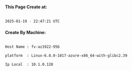 
   
#### This Page Create at:

```bash

2025-01-19 - 22:47:21 UTC

```

#### Create By Machine:

```bash

Host Name : fv-az1922-956

platform  : Linux-6.8.0-1017-azure-x86_64-with-glibc2.39

Ip Local  : 10.1.0.128

```

